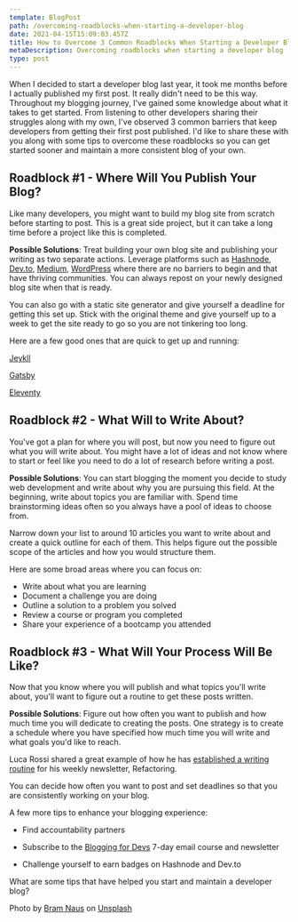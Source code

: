 ```yaml
---
template: BlogPost
path: /overcoming-roadblocks-when-starting-a-developer-blog
date: 2021-04-15T15:09:03.457Z
title: How to Overcome 3 Common Roadblocks When Starting a Developer Blog
metaDescription: Overcoming roadblocks when starting a developer blog
type: post
---
```

When I decided to start a developer blog last year, it took me months before I actually published my first post. It really didn't need to be this way. Throughout my blogging journey, I've gained some knowledge about what it takes to get started. From listening to other developers sharing their struggles along with my own, I've observed 3 common barriers that keep developers from getting their first post published. I'd like to share these with you along with some tips to overcome these roadblocks so you can get started sooner and maintain a more consistent blog of your own.

## Roadblock #1 - Where Will You Publish Your Blog?

Like many developers, you might want to build my blog site from scratch before starting to post. This is a great side project, but it can take a long time before a project like this is completed.

**Possible Solutions**: Treat building your own blog site and publishing your writing as two separate actions. Leverage platforms such as  [Hashnode](https://hashnode.com/@anaveecodes/joinme),  [Dev.to](https://dev.to/),  [Medium](https://medium.com/),  [WordPress](https://wordpress.com/)  where there are no barriers to begin and that have thriving communities. You can always repost on your newly designed blog site when that is ready.

You can also go with a static site generator and give yourself a deadline for getting this set up. Stick with the original theme and give yourself up to a week to get the site ready to go so you are not tinkering too long.

Here are a few good ones that are quick to get up and running:  

 [Jeykll](https://docs.github.com/en/pages/setting-up-a-github-pages-site-with-jekyll/creating-a-github-pages-site-with-jekyll) 

 [Gatsby](https://github.com/gatsbyjs/gatsby-starter-blog) 

 [Eleventy](https://github.com/ixartz/Eleventy-Starter-Boilerplate) 


## Roadblock #2 - What Will to Write About?

You've got a plan for where you will post, but now you need to figure out what you will write about. You might have a lot of ideas and not know where to start or feel like you need to do a lot of research before writing a post.

**Possible Solutions**: You can start blogging the moment you decide to study web development and write about why you are pursuing this field. At the beginning, write about topics you are familiar with. Spend time brainstorming ideas often so you always have a pool of ideas to choose from. 

Narrow down your list to around 10 articles you want to write about and create a quick outline for each of them. This helps figure out the possible scope of the articles and how you would structure them. 
 
Here are some broad areas where you can focus on:

- Write about what you are learning
- Document a challenge you are doing 
- Outline a solution to a problem you solved
- Review a course or program you completed
- Share your experience of a bootcamp you attended


## Roadblock #3 - What Will Your Process Will Be Like?

Now that you know where you will publish and what topics you'll write about, you'll want to figure out a routine to get these posts written.

**Possible Solutions**: Figure out how often you want to publish and how much time you will dedicate to creating the posts. One strategy is to create a schedule where you have specified how much time you will write and what goals you'd like to reach. 

Luca Rossi shared a great example of how he has  [established a writing routine](https://refactoring.fm/p/how-i-write-refactoring-)  for his weekly newsletter, Refactoring.

You can decide how often you want to post and set deadlines so that you are consistently working on your blog. 


A few more tips to enhance your blogging experience:

- Find accountability partners

- Subscribe to the  [Blogging for Devs](https://bloggingfordevs.com/) 7-day email course and newsletter

- Challenge yourself to earn badges on Hashnode and Dev.to 

What are some tips that have helped you start and maintain a developer blog?

Photo by <a href="https://unsplash.com/@bramnaus?utm_source=unsplash&utm_medium=referral&utm_content=creditCopyText">Bram Naus</a> on <a href="https://unsplash.com/s/photos/laptop?utm_source=unsplash&utm_medium=referral&utm_content=creditCopyText">Unsplash</a>
  